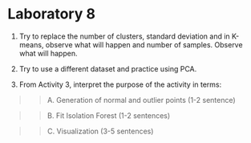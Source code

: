 # **Laboratory 8**
1. Try to replace the number of clusters, standard deviation and  in K-means, observe what will happen and number of samples. Observe what will happen.

2. Try to use a different dataset and practice using PCA.

3. From Activity 3, interpret the purpose of the activity in terms:

>>A. Generation of  normal and outlier points (1-2 sentence)

>>B. Fit Isolation Forest (1-2 sentences)

>>C. Visualization (3-5 sentences)
